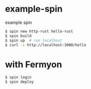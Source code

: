 # example-spin
example spin

```sh
$ spin new http-rust hello-rust
$ spin build
$ spin up  # run localhost
$ curl -i http://localhost:3000/hello
```


# with Fermyon
```sh
$ spin login
$ spin deploy
```
